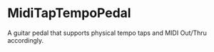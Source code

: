 # MidiTapTempoPedal
A guitar pedal that supports physical tempo taps and MIDI Out/Thru accordingly.
